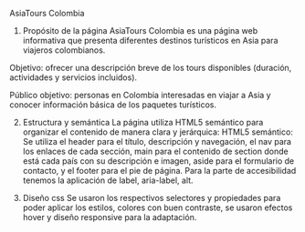 AsiaTours Colombia
1. Propósito de la página
AsiaTours Colombia es una página web informativa que presenta diferentes destinos turísticos en Asia para viajeros colombianos.

Objetivo: ofrecer una descripción breve de los tours disponibles (duración, actividades y servicios incluidos).

Público objetivo: personas en Colombia interesadas en viajar a Asia y conocer información básica de los paquetes turísticos.

2. Estructura y semántica
La página utiliza HTML5 semántico para organizar el contenido de manera clara y jerárquica:
HTML5 semántico: Se utiliza el header para el título, descripción y navegación, el nav para los enlaces de cada sección, main para el contenido de section donde está cada país con su descripción e imagen, aside para el formulario de contacto, y el footer para el pie de página. Para la parte de accesibilidad tenemos la aplicación de label, aria-label, alt.

3. Diseño css
Se usaron los respectivos selectores y propiedades para poder aplicar los estilos, colores con buen contraste, se usaron efectos hover y diseño responsive para la adaptación.

